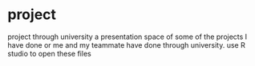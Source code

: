 # project
project through university
a presentation space of some of the projects I have done or me and my teammate have done through university. 
use R studio to open these files
